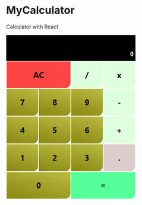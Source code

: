 # MyCalculator
 Calculator with React
 
 ![](https://raw.githubusercontent.com/ferhatekemen/MyCalculator/master/MyCalculator.png)
